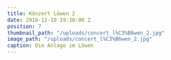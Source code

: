 ```yaml
---
title: Könzert Löwen 2
date: 2016-12-10 19:38:00 Z
position: 7
thumbnail_path: "/uploads/concert_l%C3%B6wen_2.jpg"
image_path: "/uploads/concert_l%C3%B6wen_2.jpg"
caption: Die Anlage im Löwen
---
```



